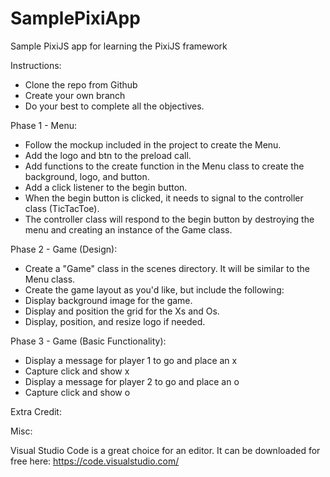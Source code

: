# SamplePixiApp
Sample PixiJS app for learning the PixiJS framework

Instructions:
- Clone the repo from Github
- Create your own branch
- Do your best to complete all the objectives.

Phase 1 - Menu:
- Follow the mockup included in the project to create the Menu.
- Add the logo and btn to the preload call.
- Add functions to the create function in the Menu class to create the background, logo, and button.
- Add a click listener to the begin button.
- When the begin button is clicked, it needs to signal to the controller class (TicTacToe).
- The controller class will respond to the begin button by destroying the menu and creating an instance of the Game class.

Phase 2 - Game (Design):
- Create a "Game" class in the scenes directory. It will be similar to the Menu class.
- Create the game layout as you'd like, but include the following:
- Display background image for the game.
- Display and position the grid for the Xs and Os.
- Display, position, and resize logo if needed.

Phase 3 - Game (Basic Functionality):
- Display a message for player 1 to go and place an x
- Capture click and show x
- Display a message for player 2 to go and place an o
- Capture click and show o

Extra Credit:


Misc:

Visual Studio Code is a great choice for an editor. It can be downloaded for free here: https://code.visualstudio.com/
